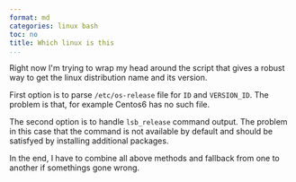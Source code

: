 ```yaml
---
format: md
categories: linux bash
toc: no
title: Which linux is this
...
```


Right now I'm trying to wrap my head around the script that gives a robust way to get the linux distribution name and its version. 

First option is to parse `/etc/os-release` file for `ID` and `VERSION_ID`. The problem is that, for example Centos6 has no such file.

The second option is to handle `lsb_release` command output. The problem in this case that the command is not available by default and should be satisfyed by installing additional packages. 

In the end, I have to combine all above methods and fallback from one to another if somethings gone wrong.